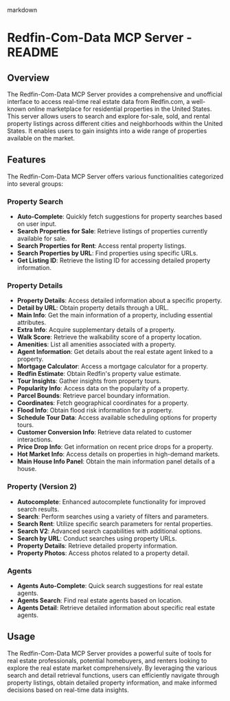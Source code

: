 markdown
# Redfin-Com-Data MCP Server - README

## Overview

The Redfin-Com-Data MCP Server provides a comprehensive and unofficial interface to access real-time real estate data from Redfin.com, a well-known online marketplace for residential properties in the United States. This server allows users to search and explore for-sale, sold, and rental property listings across different cities and neighborhoods within the United States. It enables users to gain insights into a wide range of properties available on the market.

## Features

The Redfin-Com-Data MCP Server offers various functionalities categorized into several groups:

### Property Search
- **Auto-Complete**: Quickly fetch suggestions for property searches based on user input.
- **Search Properties for Sale**: Retrieve listings of properties currently available for sale.
- **Search Properties for Rent**: Access rental property listings.
- **Search Properties by URL**: Find properties using specific URLs.
- **Get Listing ID**: Retrieve the listing ID for accessing detailed property information.

### Property Details
- **Property Details**: Access detailed information about a specific property.
- **Detail by URL**: Obtain property details through a URL.
- **Main Info**: Get the main information of a property, including essential attributes.
- **Extra Info**: Acquire supplementary details of a property.
- **Walk Score**: Retrieve the walkability score of a property location.
- **Amenities**: List all amenities associated with a property.
- **Agent Information**: Get details about the real estate agent linked to a property.
- **Mortgage Calculator**: Access a mortgage calculator for a property.
- **Redfin Estimate**: Obtain Redfin's property value estimate.
- **Tour Insights**: Gather insights from property tours.
- **Popularity Info**: Access data on the popularity of a property.
- **Parcel Bounds**: Retrieve parcel boundary information.
- **Coordinates**: Fetch geographical coordinates for a property.
- **Flood Info**: Obtain flood risk information for a property.
- **Schedule Tour Data**: Access available scheduling options for property tours.
- **Customer Conversion Info**: Retrieve data related to customer interactions.
- **Price Drop Info**: Get information on recent price drops for a property.
- **Hot Market Info**: Access details on properties in high-demand markets.
- **Main House Info Panel**: Obtain the main information panel details of a house.

### Property (Version 2)
- **Autocomplete**: Enhanced autocomplete functionality for improved search results.
- **Search**: Perform searches using a variety of filters and parameters.
- **Search Rent**: Utilize specific search parameters for rental properties.
- **Search V2**: Advanced search capabilities with additional options.
- **Search by URL**: Conduct searches using property URLs.
- **Property Details**: Retrieve detailed property information.
- **Property Photos**: Access photos related to a property detail.

### Agents
- **Agents Auto-Complete**: Quick search suggestions for real estate agents.
- **Agents Search**: Find real estate agents based on location.
- **Agents Detail**: Retrieve detailed information about specific real estate agents.

## Usage

The Redfin-Com-Data MCP Server provides a powerful suite of tools for real estate professionals, potential homebuyers, and renters looking to explore the real estate market comprehensively. By leveraging the various search and detail retrieval functions, users can efficiently navigate through property listings, obtain detailed property information, and make informed decisions based on real-time data insights.